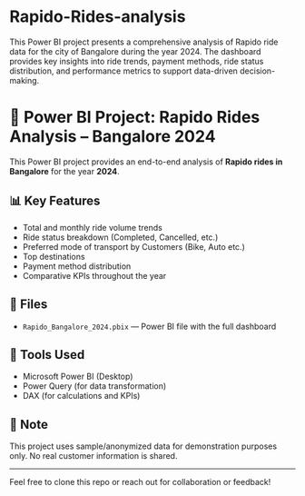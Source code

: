 # Rapido-Rides-analysis
This Power BI project presents a comprehensive analysis of Rapido ride data for the city of Bangalore during the year 2024. The dashboard provides key insights into ride trends, payment methods, ride status distribution, and performance metrics to support data-driven decision-making.

# 🚀 Power BI Project: Rapido Rides Analysis – Bangalore 2024

This Power BI project provides an end-to-end analysis of **Rapido rides in Bangalore** for the year **2024**.

## 📊 Key Features

- Total and monthly ride volume trends
- Ride status breakdown (Completed, Cancelled, etc.)
- Preferred mode of transport by Customers (Bike, Auto etc.)
- Top destinations
- Payment method distribution
- Comparative KPIs throughout the year

## 📁 Files

- `Rapido_Bangalore_2024.pbix` — Power BI file with the full dashboard

## 📌 Tools Used

- Microsoft Power BI (Desktop)
- Power Query (for data transformation)
- DAX (for calculations and KPIs)

## 📎 Note

This project uses sample/anonymized data for demonstration purposes only. No real customer information is shared.

---

Feel free to clone this repo or reach out for collaboration or feedback!

